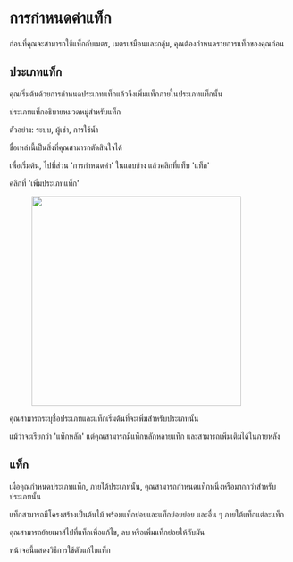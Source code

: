 # การกำหนดค่าแท็ก

ก่อนที่คุณจะสามารถใช้แท็กกับเมตร, เมตรเสมือนและกลุ่ม, คุณต้องกำหนดรายการแท็กของคุณก่อน



## ประเภทแท็ก

คุณเริ่มต้นด้วยการกำหนดประเภทแท็กแล้วจึงเพิ่มแท็กภายในประเภทแท็กนั้น

ประเภทแท็กอธิบายหมวดหมู่สำหรับแท็ก

ตัวอย่าง: ระบบ, ผู้เช่า, การใช้น้ำ

ชื่อเหล่านี้เป็นสิ่งที่คุณสามารถตัดสินใจได้

เพื่อเริ่มต้น, ไปที่ส่วน 'การกำหนดค่า' ในแถบข้าง แล้วคลิกที่แท็บ 'แท็ก'

คลิกที่ 'เพิ่มประเภทแท็ก'

<figure><img src="../../.gitbook/assets/image (9).png" alt="" width="375"><figcaption></figcaption></figure>

คุณสามารถระบุชื่อประเภทและแท็กเริ่มต้นที่จะเพิ่มสำหรับประเภทนั้น

แม้ว่าจะเรียกว่า 'แท็กหลัก' แต่คุณสามารถมีแท็กหลักหลายแท็ก และสามารถเพิ่มเติมได้ในภายหลัง



## แท็ก

เมื่อคุณกำหนดประเภทแท็ก, ภายใต้ประเภทนั้น, คุณสามารถกำหนดแท็กหนึ่งหรือมากกว่าสำหรับประเภทนั้น

แท็กสามารถมีโครงสร้างเป็นต้นไม้ พร้อมแท็กย่อยและแท็กย่อยย่อย และอื่น ๆ ภายใต้แท็กแต่ละแท็ก

คุณสามารถย้ายเมาส์ไปที่แท็กเพื่อแก้ไข, ลบ หรือเพิ่มแท็กย่อยให้กับมัน

หน้าจอนี้แสดงวิธีการใช้ตัวแก้ไขแท็ก

<figure><img src="../../.gitbook/assets/image (10).png" alt=""><figcaption></figcaption></figure>

